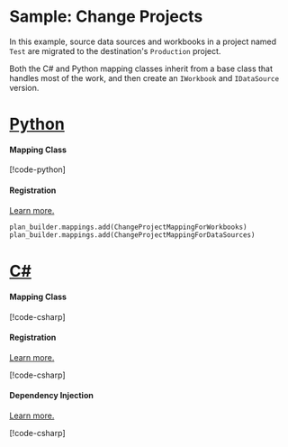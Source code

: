 # Sample: Change Projects

In this example, source data sources and workbooks in a project named `Test` are migrated to the destination's `Production` project.

Both the C# and Python mapping classes inherit from a base class that handles most of the work, and then create an `IWorkbook` and `IDataSource` version.

# [Python](#tab/Python)

#### Mapping Class

[!code-python[](../../../../examples/Python.ExampleApplication/hooks/mappings/change_project_mapping.py)]

#### Registration

[Learn more.](~/samples/index.md?tabs=Python#hook-registration)

[//]: <> (Adding this as code as regions are not supported in Python snippets)
```Python
plan_builder.mappings.add(ChangeProjectMappingForWorkbooks)
plan_builder.mappings.add(ChangeProjectMappingForDataSources)
```

# [C#](#tab/CSharp)

#### Mapping Class

[!code-csharp[](../../../../examples/Csharp.ExampleApplication/Hooks/Mappings/ChangeProjectMapping.cs#class)]

#### Registration

[Learn more.](~/samples/index.md?tabs=CSharp#hook-registration)

[!code-csharp[](../../../../examples/Csharp.ExampleApplication/MyMigrationApplication.cs#ChangeProjectMapping-Registration)]

#### Dependency Injection

[Learn more.](~/articles/dependency_injection.md)

[!code-csharp[](../../../../examples/Csharp.ExampleApplication/Program.cs#ChangeProjectMapping-DI)]
